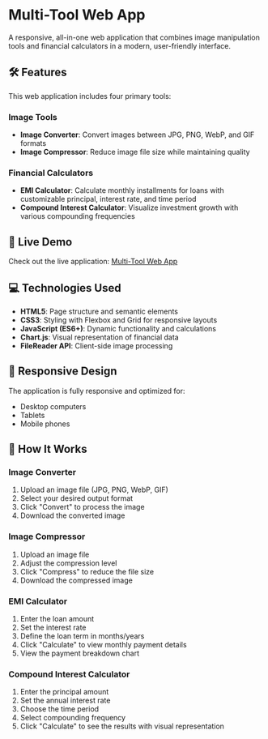 # Multi-Tool Web App

A responsive, all-in-one web application that combines image manipulation tools and financial calculators in a modern, user-friendly interface.

## 🛠️ Features

This web application includes four primary tools:

### Image Tools
- **Image Converter**: Convert images between JPG, PNG, WebP, and GIF formats
- **Image Compressor**: Reduce image file size while maintaining quality

### Financial Calculators
- **EMI Calculator**: Calculate monthly installments for loans with customizable principal, interest rate, and time period
- **Compound Interest Calculator**: Visualize investment growth with various compounding frequencies

## 🚀 Live Demo

Check out the live application: [Multi-Tool Web App](https://hhlxmref.gensparkspace.com/)

## 💻 Technologies Used

- **HTML5**: Page structure and semantic elements
- **CSS3**: Styling with Flexbox and Grid for responsive layouts
- **JavaScript (ES6+)**: Dynamic functionality and calculations
- **Chart.js**: Visual representation of financial data
- **FileReader API**: Client-side image processing

## 📱 Responsive Design

The application is fully responsive and optimized for:
- Desktop computers
- Tablets
- Mobile phones

## 🔧 How It Works

### Image Converter
1. Upload an image file (JPG, PNG, WebP, GIF)
2. Select your desired output format
3. Click "Convert" to process the image
4. Download the converted image

### Image Compressor
1. Upload an image file
2. Adjust the compression level
3. Click "Compress" to reduce the file size
4. Download the compressed image

### EMI Calculator
1. Enter the loan amount
2. Set the interest rate
3. Define the loan term in months/years
4. Click "Calculate" to view monthly payment details
5. View the payment breakdown chart

### Compound Interest Calculator
1. Enter the principal amount
2. Set the annual interest rate
3. Choose the time period
4. Select compounding frequency
5. Click "Calculate" to see the results with visual representation
